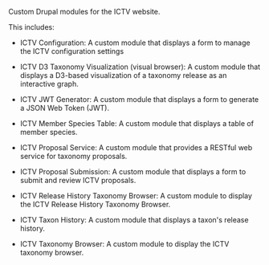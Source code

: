 Custom Drupal modules for the ICTV website.

This includes:

- ICTV Configuration: A custom module that displays a form to manage the ICTV configuration settings

- ICTV D3 Taxonomy Visualization (visual browser): A custom module that displays a D3-based visualization of a taxonomy release as an interactive graph.

- ICTV JWT Generator: A custom module that displays a form to generate a JSON Web Token (JWT).

- ICTV Member Species Table: A custom module that displays a table of member species.

- ICTV Proposal Service: A custom module that provides a RESTful web service for taxonomy proposals.

- ICTV Proposal Submission: A custom module that displays a form to submit and review ICTV proposals.

- ICTV Release History Taxonomy Browser: A custom module to display the ICTV Release History Taxonomy Browser.

- ICTV Taxon History: A custom module that displays a taxon's release history.

- ICTV Taxonomy Browser: A custom module to display the ICTV taxonomy browser.
